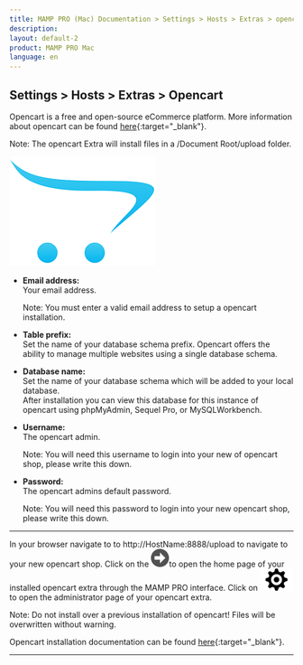 ```yaml
---
title: MAMP PRO (Mac) Documentation > Settings > Hosts > Extras > opencart
description: 
layout: default-2
product: MAMP PRO Mac
language: en
---
```


## Settings > Hosts > Extras > Opencart

Opencart is a free and open-source eCommerce platform. More information about opencart can be found [here](https://www.opencart.com){:target="_blank"}.


<div class="alert" role="alert">
Note: The opencart Extra will install files in a /Document Root/upload folder.
</div>


![MAMP](opencart.png)


*  **Email address:**  
   Your email address.  
   <div class="alert" role="alert"> 
   Note: You must enter a valid email address to setup a opencart installation.
   </div>

*  **Table prefix:**  
   Set the name of your database schema prefix. Opencart offers the ability to manage multiple websites using a single database schema.

*  **Database name:**  
   Set the name of your database schema which will be added to your local database.  
   After installation you can view this database for this instance of opencart using phpMyAdmin, Sequel Pro, or           MySQLWorkbench. 
 
*  **Username:**  
   The opencart admin.
   <div class="alert" role="alert"> 
   Note: You will need this username to login into your new of opencart shop, please write this down.
   </div>

*  **Password:**  
   The opencart admins default password.  
   <div class="alert" role="alert"> 
   Note: You will need this password to login into your new opencart shop, please write this down.
   </div>
   
---

In your browser navigate to  to http://HostName:8888/upload to navigate to your new opencart shop. Click on the ![MAMP](../BlackArrow.png)to open the home page of your installed opencart extra through the MAMP PRO interface. Click on ![MAMP](../gear.png) to open the administrator page of your opencart extra.
  
 <div class="alert" role="alert">    
   Note: Do not install over a previous installation of opencart! Files will be overwritten without warning.  
 </div>
   
 Opencart installation documentation can be found [here](http://docs.opencart.com/installation/){:target="_blank"}.

---
